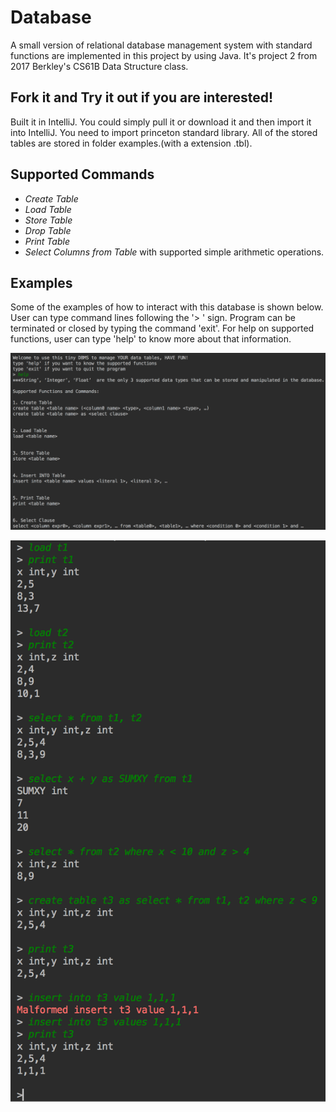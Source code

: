# Database

A small version of relational database management system with standard functions are implemented in this project by using Java.
It's project 2 from 2017 Berkley's CS61B Data Structure class.

## Fork it and Try it out if you are interested!

Built it in IntelliJ. You could simply pull it or download it and then import it into IntelliJ.
You need to import princeton standard library.
All of the stored tables are stored in folder examples.(with a extension .tbl).

## Supported Commands

*  *Create Table*
*  *Load Table*
*  *Store Table*
*  *Drop Table*
*  *Print Table*
*  *Select Columns from Table* with supported simple arithmetic operations.

## Examples

Some of the examples of how to interact with this database is shown below. User can type command lines following the '> ' sign.
Program can be terminated or closed by typing the command 'exit'. For help on supported functions, user can type 'help' to know more about that information.


![alt text](ScreenShots/db0.png)


![alt text](ScreenShots/db1.png)
